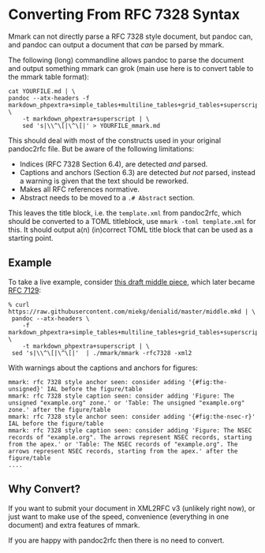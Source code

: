 # Converting From RFC 7328 Syntax

Mmark can not directly parse a RFC 7328 style document, but pandoc can, and
pandoc can output a document that *can* be parsed by mmark.

The following (long) commandline allows pandoc to parse the document and output
something mmark can grok (main use here is to convert table to the mmark table
format):

    cat YOURFILE.md | \
    pandoc --atx-headers -f markdown_phpextra+simple_tables+multiline_tables+grid_tables+superscript \
        -t markdown_phpextra+superscript | \
        sed 's|\\^\[|\^\[|' > YOURFILE_mmark.md

This should deal with most of the constructs used in your original pandoc2rfc
file. But be aware of the following limitations:

* Indices (RFC 7328 Section 6.4), are detected *and* parsed.
* Captions and anchors (Section 6.3) are detected *but not* parsed, instead
  a warning is given that the text should be reworked.
* Makes all RFC references normative.
* Abstract needs to be moved to a `.# Abstract` section.

This leaves the title block, i.e. the `template.xml` from pandoc2rfc, which
should be converted to a TOML titleblock, use `mmark -toml template.xml` for
this. It should output a(n) (in)correct TOML title block that can be used as
a starting point.

## Example

To take a live example, consider [this draft middle piece](https://raw.githubusercontent.com/miekg/denialid/master/middle.mkd),
which later became [RFC 7129](https://tools.ietf.org/html/rfc7129):

    % curl https://raw.githubusercontent.com/miekg/denialid/master/middle.mkd | \
     pandoc --atx-headers \
        -f markdown_phpextra+simple_tables+multiline_tables+grid_tables+superscript \
        -t markdown_phpextra+superscript | \
     sed 's|\\^\[|\^\[|'  | ./mmark/mmark -rfc7328 -xml2

With warnings about the captions and anchors for figures:

    mmark: rfc 7328 style anchor seen: consider adding '{#fig:the-unsigned}' IAL before the figure/table
    mmark: rfc 7328 style caption seen: consider adding 'Figure: The unsigned "example.org" zone.' or 'Table: The unsigned "example.org" zone.' after the figure/table
    mmark: rfc 7328 style anchor seen: consider adding '{#fig:the-nsec-r}' IAL before the figure/table
    mmark: rfc 7328 style caption seen: consider adding 'Figure: The NSEC records of "example.org". The arrows represent NSEC records, starting from the apex.' or 'Table: The NSEC records of "example.org". The arrows represent NSEC records, starting from the apex.' after the figure/table
    ....

## Why Convert?

If you want to submit your document in XML2RFC v3 (unlikely right now), or just
want to make use of the speed, convenience (everything in one document) and extra
features of mmark.

If you are happy with pandoc2rfc then there is no need to convert.
